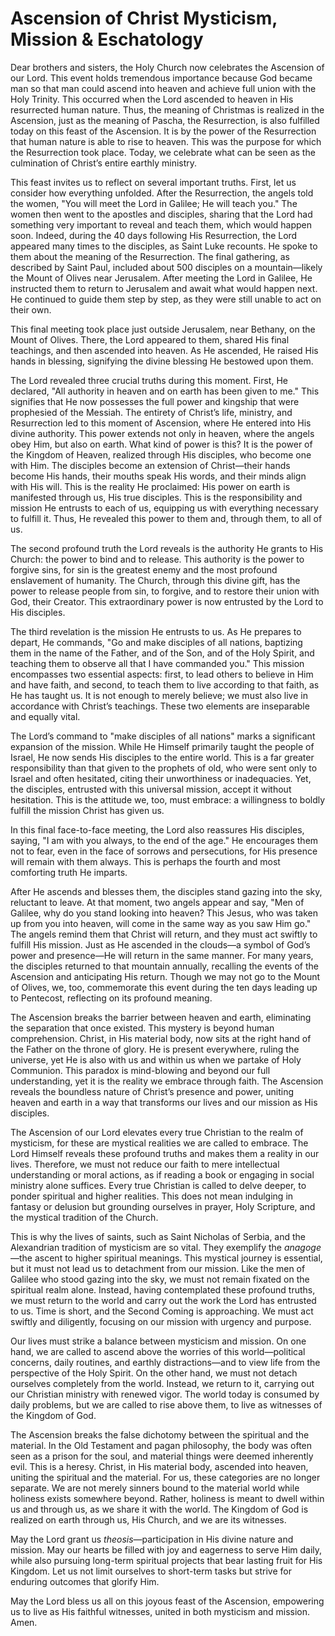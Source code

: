 # Ascension of Christ Mysticism, Mission & Eschatology

Dear brothers and sisters, the Holy Church now celebrates the Ascension of our Lord. This event holds tremendous importance because God became man so that man could ascend into heaven and achieve full union with the Holy Trinity. This occurred when the Lord ascended to heaven in His resurrected human nature. Thus, the meaning of Christmas is realized in the Ascension, just as the meaning of Pascha, the Resurrection, is also fulfilled today on this feast of the Ascension. It is by the power of the Resurrection that human nature is able to rise to heaven. This was the purpose for which the Resurrection took place. Today, we celebrate what can be seen as the culmination of Christ’s entire earthly ministry. 

This feast invites us to reflect on several important truths. First, let us consider how everything unfolded. After the Resurrection, the angels told the women, "You will meet the Lord in Galilee; He will teach you." The women then went to the apostles and disciples, sharing that the Lord had something very important to reveal and teach them, which would happen soon. Indeed, during the 40 days following His Resurrection, the Lord appeared many times to the disciples, as Saint Luke recounts. He spoke to them about the meaning of the Resurrection. The final gathering, as described by Saint Paul, included about 500 disciples on a mountain—likely the Mount of Olives near Jerusalem. After meeting the Lord in Galilee, He instructed them to return to Jerusalem and await what would happen next. He continued to guide them step by step, as they were still unable to act on their own.

This final meeting took place just outside Jerusalem, near Bethany, on the Mount of Olives. There, the Lord appeared to them, shared His final teachings, and then ascended into heaven. As He ascended, He raised His hands in blessing, signifying the divine blessing He bestowed upon them. 

The Lord revealed three crucial truths during this moment. First, He declared, "All authority in heaven and on earth has been given to me." This signifies that He now possesses the full power and kingship that were prophesied of the Messiah. The entirety of Christ’s life, ministry, and Resurrection led to this moment of Ascension, where He entered into His divine authority. This power extends not only in heaven, where the angels obey Him, but also on earth. What kind of power is this? It is the power of the Kingdom of Heaven, realized through His disciples, who become one with Him. The disciples become an extension of Christ—their hands become His hands, their mouths speak His words, and their minds align with His will. This is the reality He proclaimed: His power on earth is manifested through us, His true disciples. This is the responsibility and mission He entrusts to each of us, equipping us with everything necessary to fulfill it. Thus, He revealed this power to them and, through them, to all of us.

The second profound truth the Lord reveals is the authority He grants to His Church: the power to bind and to release. This authority is the power to forgive sins, for sin is the greatest enemy and the most profound enslavement of humanity. The Church, through this divine gift, has the power to release people from sin, to forgive, and to restore their union with God, their Creator. This extraordinary power is now entrusted by the Lord to His disciples.

The third revelation is the mission He entrusts to us. As He prepares to depart, He commands, "Go and make disciples of all nations, baptizing them in the name of the Father, and of the Son, and of the Holy Spirit, and teaching them to observe all that I have commanded you." This mission encompasses two essential aspects: first, to lead others to believe in Him and have faith, and second, to teach them to live according to that faith, as He has taught us. It is not enough to merely believe; we must also live in accordance with Christ’s teachings. These two elements are inseparable and equally vital. 

The Lord’s command to "make disciples of all nations" marks a significant expansion of the mission. While He Himself primarily taught the people of Israel, He now sends His disciples to the entire world. This is a far greater responsibility than that given to the prophets of old, who were sent only to Israel and often hesitated, citing their unworthiness or inadequacies. Yet, the disciples, entrusted with this universal mission, accept it without hesitation. This is the attitude we, too, must embrace: a willingness to boldly fulfill the mission Christ has given us.

In this final face-to-face meeting, the Lord also reassures His disciples, saying, "I am with you always, to the end of the age." He encourages them not to fear, even in the face of sorrows and persecutions, for His presence will remain with them always. This is perhaps the fourth and most comforting truth He imparts.

After He ascends and blesses them, the disciples stand gazing into the sky, reluctant to leave. At that moment, two angels appear and say, "Men of Galilee, why do you stand looking into heaven? This Jesus, who was taken up from you into heaven, will come in the same way as you saw Him go." The angels remind them that Christ will return, and they must act swiftly to fulfill His mission. Just as He ascended in the clouds—a symbol of God’s power and presence—He will return in the same manner. For many years, the disciples returned to that mountain annually, recalling the events of the Ascension and anticipating His return. Though we may not go to the Mount of Olives, we, too, commemorate this event during the ten days leading up to Pentecost, reflecting on its profound meaning.

The Ascension breaks the barrier between heaven and earth, eliminating the separation that once existed. This mystery is beyond human comprehension. Christ, in His material body, now sits at the right hand of the Father on the throne of glory. He is present everywhere, ruling the universe, yet He is also with us and within us when we partake of Holy Communion. This paradox is mind-blowing and beyond our full understanding, yet it is the reality we embrace through faith. The Ascension reveals the boundless nature of Christ’s presence and power, uniting heaven and earth in a way that transforms our lives and our mission as His disciples.

The Ascension of our Lord elevates every true Christian to the realm of mysticism, for these are mystical realities we are called to embrace. The Lord Himself reveals these profound truths and makes them a reality in our lives. Therefore, we must not reduce our faith to mere intellectual understanding or moral actions, as if reading a book or engaging in social ministry alone suffices. Every true Christian is called to delve deeper, to ponder spiritual and higher realities. This does not mean indulging in fantasy or delusion but grounding ourselves in prayer, Holy Scripture, and the mystical tradition of the Church. 

This is why the lives of saints, such as Saint Nicholas of Serbia, and the Alexandrian tradition of mysticism are so vital. They exemplify the *anagoge*—the ascent to higher spiritual meanings. This mystical journey is essential, but it must not lead us to detachment from our mission. Like the men of Galilee who stood gazing into the sky, we must not remain fixated on the spiritual realm alone. Instead, having contemplated these profound truths, we must return to the world and carry out the work the Lord has entrusted to us. Time is short, and the Second Coming is approaching. We must act swiftly and diligently, focusing on our mission with urgency and purpose.

Our lives must strike a balance between mysticism and mission. On one hand, we are called to ascend above the worries of this world—political concerns, daily routines, and earthly distractions—and to view life from the perspective of the Holy Spirit. On the other hand, we must not detach ourselves completely from the world. Instead, we return to it, carrying out our Christian ministry with renewed vigor. The world today is consumed by daily problems, but we are called to rise above them, to live as witnesses of the Kingdom of God.

The Ascension breaks the false dichotomy between the spiritual and the material. In the Old Testament and pagan philosophy, the body was often seen as a prison for the soul, and material things were deemed inherently evil. This is a heresy. Christ, in His material body, ascended into heaven, uniting the spiritual and the material. For us, these categories are no longer separate. We are not merely sinners bound to the material world while holiness exists somewhere beyond. Rather, holiness is meant to dwell within us and through us, as we share it with the world. The Kingdom of God is realized on earth through us, His Church, and we are its witnesses.

May the Lord grant us *theosis*—participation in His divine nature and mission. May our hearts be filled with joy and eagerness to serve Him daily, while also pursuing long-term spiritual projects that bear lasting fruit for His Kingdom. Let us not limit ourselves to short-term tasks but strive for enduring outcomes that glorify Him. 

May the Lord bless us all on this joyous feast of the Ascension, empowering us to live as His faithful witnesses, united in both mysticism and mission. Amen.

